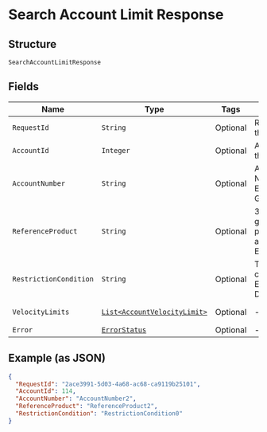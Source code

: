
# Search Account Limit Response

## Structure

`SearchAccountLimitResponse`

## Fields

| Name | Type | Tags | Description | Getter | Setter |
|  --- | --- | --- | --- | --- | --- |
| `RequestId` | `String` | Optional | Request Id of the API call | String getRequestId() | setRequestId(String requestId) |
| `AccountId` | `Integer` | Optional | Account ID of the customer. | Integer getAccountId() | setAccountId(Integer accountId) |
| `AccountNumber` | `String` | Optional | Account Number<br>Example: GB99215176 | String getAccountNumber() | setAccountNumber(String accountNumber) |
| `ReferenceProduct` | `String` | Optional | 3 digit Shell global fuel product code, if already set up.<br>Example: 021 | String getReferenceProduct() | setReferenceProduct(String referenceProduct) |
| `RestrictionCondition` | `String` | Optional | The restriction condition code.<br>Example: DECLINE_ALERT | String getRestrictionCondition() | setRestrictionCondition(String restrictionCondition) |
| `VelocityLimits` | [`List<AccountVelocityLimit>`](../../doc/models/account-velocity-limit.md) | Optional | - | List<AccountVelocityLimit> getVelocityLimits() | setVelocityLimits(List<AccountVelocityLimit> velocityLimits) |
| `Error` | [`ErrorStatus`](../../doc/models/error-status.md) | Optional | - | ErrorStatus getError() | setError(ErrorStatus error) |

## Example (as JSON)

```json
{
  "RequestId": "2ace3991-5d03-4a68-ac68-ca9119b25101",
  "AccountId": 114,
  "AccountNumber": "AccountNumber2",
  "ReferenceProduct": "ReferenceProduct2",
  "RestrictionCondition": "RestrictionCondition0"
}
```

